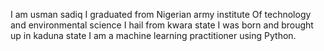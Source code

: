 I am usman sadiq I graduated from Nigerian army institute
Of technology and environmental science I hail from kwara state
I was born and brought up in kaduna state I am a machine learning practitioner using
Python.
